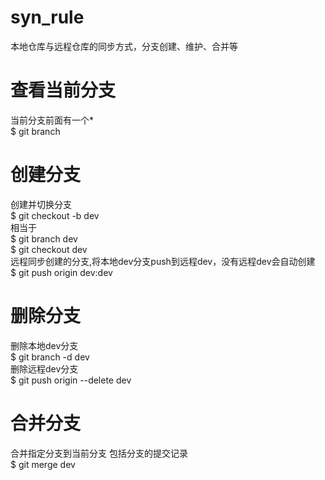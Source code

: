 # syn_rule
本地仓库与远程仓库的同步方式，分支创建、维护、合并等

# 查看当前分支
当前分支前面有一个*  
$ git branch

# 创建分支
创建并切换分支  
$ git checkout -b dev  
相当于  
$ git branch dev  
$ git checkout dev  
远程同步创建的分支,将本地dev分支push到远程dev，没有远程dev会自动创建  
$ git push origin dev:dev

# 删除分支
删除本地dev分支  
$ git branch -d dev  
删除远程dev分支  
$ git push origin --delete dev

# 合并分支
合并指定分支到当前分支 包括分支的提交记录  
$ git merge dev

